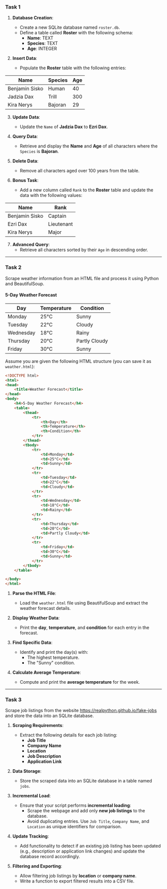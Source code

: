 ### Task 1

1. **Database Creation**:
   - Create a new SQLite database named `roster.db`.
   - Define a table called **Roster** with the following schema:
     - **Name**: TEXT
     - **Species**: TEXT
     - **Age**: INTEGER

2. **Insert Data**:
   - Populate the **Roster** table with the following entries:

| Name           | Species  | Age |
|----------------|----------|-----|
| Benjamin Sisko | Human    | 40  |
| Jadzia Dax     | Trill    | 300 |
| Kira Nerys     | Bajoran  | 29  |

3. **Update Data**:
   - Update the `Name` of **Jadzia Dax** to **Ezri Dax**.

4. **Query Data**:
   - Retrieve and display the **Name** and **Age** of all characters where the `Species` is **Bajoran**.

5. **Delete Data**:
   - Remove all characters aged over 100 years from the table.

6. **Bonus Task**:
   - Add a new column called `Rank` to the **Roster** table and update the data with the following values:
   
| Name           | Rank       |
|----------------|------------|
| Benjamin Sisko | Captain    |
| Ezri Dax       | Lieutenant |
| Kira Nerys     | Major      |

7. **Advanced Query**:
   - Retrieve all characters sorted by their `Age` in descending order.

---

### Task 2

Scrape weather information from an HTML file and process it using Python and BeautifulSoup.

<h4>5-Day Weather Forecast</h4>
<table>
    <thead>
        <tr>
            <th>Day</th>
            <th>Temperature</th>
            <th>Condition</th>
        </tr>
    </thead>
    <tbody>
        <tr>
            <td>Monday</td>
            <td>25°C</td>
            <td>Sunny</td>
        </tr>
        <tr>
            <td>Tuesday</td>
            <td>22°C</td>
            <td>Cloudy</td>
        </tr>
        <tr>
            <td>Wednesday</td>
            <td>18°C</td>
            <td>Rainy</td>
        </tr>
        <tr>
            <td>Thursday</td>
            <td>20°C</td>
            <td>Partly Cloudy</td>
        </tr>
        <tr>
            <td>Friday</td>
            <td>30°C</td>
            <td>Sunny</td>
        </tr>
    </tbody>
</table>


Assume you are given the following HTML structure (you can save it as `weather.html`):

```html
<!DOCTYPE html>
<html>
<head>
    <title>Weather Forecast</title>
</head>
<body>
    <h4>5-Day Weather Forecast</h4>
    <table>
        <thead>
            <tr>
                <th>Day</th>
                <th>Temperature</th>
                <th>Condition</th>
            </tr>
        </thead>
        <tbody>
            <tr>
                <td>Monday</td>
                <td>25°C</td>
                <td>Sunny</td>
            </tr>
            <tr>
                <td>Tuesday</td>
                <td>22°C</td>
                <td>Cloudy</td>
            </tr>
            <tr>
                <td>Wednesday</td>
                <td>18°C</td>
                <td>Rainy</td>
            </tr>
            <tr>
                <td>Thursday</td>
                <td>20°C</td>
                <td>Partly Cloudy</td>
            </tr>
            <tr>
                <td>Friday</td>
                <td>30°C</td>
                <td>Sunny</td>
            </tr>
        </tbody>
    </table>

</body>
</html>
```

1. **Parse the HTML File**:
   - Load the `weather.html` file using BeautifulSoup and extract the weather forecast details.

2. **Display Weather Data**:
   - Print the **day**, **temperature**, and **condition** for each entry in the forecast.

3. **Find Specific Data**:
   - Identify and print the day(s) with:
     - The highest temperature.
     - The "Sunny" condition.

4. **Calculate Average Temperature**:
   - Compute and print the **average temperature** for the week.

---

### Task 3

Scrape job listings from the website https://realpython.github.io/fake-jobs and store the data into an SQLite database.

1. **Scraping Requirements**:
   - Extract the following details for each job listing:
     - **Job Title**
     - **Company Name**
     - **Location**
     - **Job Description**
     - **Application Link**

2. **Data Storage**:
   - Store the scraped data into an SQLite database in a table named `jobs`.

3. **Incremental Load**:
   - Ensure that your script performs **incremental loading**:
     - Scrape the webpage and add only **new job listings** to the database.
     - Avoid duplicating entries. Use `Job Title`, `Company Name`, and `Location` as unique identifiers for comparison.

4. **Update Tracking**:
   - Add functionality to detect if an existing job listing has been updated (e.g., description or application link changes) and update the database record accordingly.

5. **Filtering and Exporting**:
   - Allow filtering job listings by **location** or **company name**.
   - Write a function to export filtered results into a CSV file.

